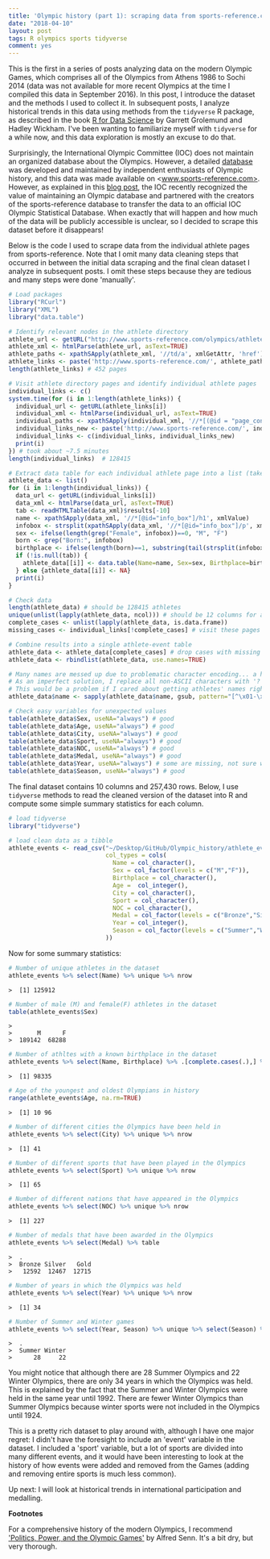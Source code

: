 ```yaml
---
title: 'Olympic history (part 1): scraping data from sports-reference.com'
date: "2018-04-10"
layout: post
tags: R olympics sports tidyverse
comment: yes
---
```




This is the first in a series of posts analyzing data on the modern Olympic Games, which comprises all of the Olympics from Athens 1986 to Sochi 2014 (data was not available for more recent Olympics at the time I compiled this data in September 2016). In this post, I introduce the dataset and the methods I used to collect it. In subsequent posts, I analyze historical trends in this data using methods from the `tidyverse` R package, as described in the book [R for Data Science](http://r4ds.had.co.nz/) by Garrett Grolemund and Hadley Wickham. I've been wanting to familiarize myself with `tidyverse` for a while now, and this data exploration is mostly an excuse to do that. 

Surprisingly, the International Olympic Committee (IOC) does not maintain an organized database about the Olympics. However, a detailed [database](http://www.olympedia.org/) was developed and maintained by independent enthusiasts of Olympic history, and this data was made available on <www.sports-reference.com>. However, as explained in this [blog post](http://olympstats.com/2016/08/21/the-olymadmen-and-olympstats-and-sports-reference/), the IOC recently recognized the value of maintaining an Olympic database and partnered with the creators of the sports-reference database to transfer the data to an official IOC Olympic Statistical Database. When exactly that will happen and how much of the data will be publicly accessible is unclear, so I decided to scrape this dataset before it disappears! 

Below is the code I used to scrape data from the individual athlete pages from sports-reference. Note that I omit many data cleaning steps that occurred in between the initial data scraping and the final clean dataset I analyze in subsequent posts. I omit these steps because they are tedious and many steps were done 'manually'. 


```r
# Load packages
library("RCurl")
library("XML")
library("data.table") 

# Identify relevant nodes in the athlete directory
athlete_url <- getURL("http://www.sports-reference.com/olympics/athletes/")
athlete_xml <- htmlParse(athlete_url, asText=TRUE)
athlete_paths <- xpathSApply(athlete_xml, '//td/a', xmlGetAttr, 'href')
athlete_links <- paste('http://www.sports-reference.com/', athlete_paths, sep="")
length(athlete_links) # 452 pages

# Visit athlete directory pages and identify individual athlete pages
individual_links <- c()
system.time(for (i in 1:length(athlete_links)) {
  individual_url <- getURL(athlete_links[i])
  individual_xml <- htmlParse(individual_url, asText=TRUE)
  individual_paths <- xpathSApply(individual_xml, '//*[(@id = "page_content")]//a', xmlGetAttr, 'href')
  individual_links_new <- paste('http://www.sports-reference.com/', individual_paths, sep="")
  individual_links <- c(individual_links, individual_links_new)
  print(i)
}) # took about ~7.5 minutes
length(individual_links)  # 128415

# Extract data table for each individual athlete page into a list (takes ~1 sec per athlete)
athlete_data <- list()
for (i in 1:length(individual_links)) {
  data_url <- getURL(individual_links[i])
  data_xml <- htmlParse(data_url, asText=TRUE)
  tab <- readHTMLTable(data_xml)$results[-10]
  name <- xpathSApply(data_xml, '//*[@id="info_box"]/h1', xmlValue)
  infobox <- strsplit(xpathSApply(data_xml, '//*[@id="info_box"]/p', xmlValue), '\n')[[1]]
  sex <- ifelse(length(grep("Female", infobox))==0, "M", "F")
  born <- grep("Born:", infobox)
  birthplace <- ifelse(length(born)==1, substring(tail(strsplit(infobox[born], ',')[[1]], 1), 2), NA)
  if (!is.null(tab)) {
    athlete_data[[i]] <- data.table(Name=name, Sex=sex, Birthplace=birthplace, tab)
  } else {athlete_data[[i]] <- NA}
  print(i)
}

# Check data
length(athlete_data) # should be 128415 athletes
unique(unlist(lapply(athlete_data, ncol))) # should be 12 columns for all athletes (NAs excluded)
complete_cases <- unlist(lapply(athlete_data, is.data.frame))
missing_cases <- individual_links[!complete_cases] # visit these pages to see what's up, fix data manually where needed 

# Combine results into a single athlete-event table
athlete_data <- athlete_data[complete_cases] # drop cases with missing data
athlete_data <- rbindlist(athlete_data, use.names=TRUE)

# Many names are messed up due to problematic character encoding... a huge headache
# As an imperfect solution, I replace all non-ASCII characters with '?'
# This would be a problem if I cared about getting athletes' names right, but luckily I don't 
athlete_data$name <- sapply(athlete_data$name, gsub, pattern="[^\x01-\x7f]", replacement="?")

# Check easy variables for unexpected values
table(athlete_data$Sex, useNA="always") # good
table(athlete_data$Age, useNA="always") # good
table(athlete_data$City, useNA="always") # good
table(athlete_data$Sport, useNA="always") # good
table(athlete_data$NOC, useNA="always") # good
table(athlete_data$Medal, useNA="always") # good
table(athlete_data$Year, useNA="always") # some are missing, not sure why... fix manually
table(athlete_data$Season, useNA="always") # good
```

The final dataset contains 10 columns and 257,430 rows. Below, I use `tidyverse` methods to read the cleaned version of the dataset into R and compute some simple summary statistics for each column.


```r
# load tidyverse
library("tidyverse")

# load clean data as a tibble
athlete_events <- read_csv("~/Desktop/GitHub/Olympic_history/athlete_events.csv",
                           col_types = cols(
                             Name = col_character(),
                             Sex = col_factor(levels = c("M","F")),
                             Birthplace = col_character(),
                             Age =  col_integer(),
                             City = col_character(),
                             Sport = col_character(),
                             NOC = col_character(),
                             Medal = col_factor(levels = c("Bronze","Silver","Gold")),
                             Year = col_integer(),
                             Season = col_factor(levels = c("Summer","Winter"))
                           ))
```

Now for some summary statistics: 


```r
# Number of unique athletes in the dataset
athlete_events %>% select(Name) %>% unique %>% nrow
```

```
>  [1] 125912
```


```r
# Number of male (M) and female(F) athletes in the dataset
table(athlete_events$Sex)
```

```
>  
>       M      F 
>  189142  68288
```


```r
# Number of athltes with a known birthplace in the dataset
athlete_events %>% select(Name, Birthplace) %>% .[complete.cases(.),] %>% unique %>% nrow
```

```
>  [1] 98335
```


```r
# Age of the youngest and oldest Olympians in history
range(athlete_events$Age, na.rm=TRUE)
```

```
>  [1] 10 96
```


```r
# Number of different cities the Olympics have been held in
athlete_events %>% select(City) %>% unique %>% nrow
```

```
>  [1] 41
```


```r
# Number of different sports that have been played in the Olympics
athlete_events %>% select(Sport) %>% unique %>% nrow
```

```
>  [1] 65
```


```r
# Number of different nations that have appeared in the Olympics
athlete_events %>% select(NOC) %>% unique %>% nrow
```

```
>  [1] 227
```


```r
# Number of medals that have been awarded in the Olympics
athlete_events %>% select(Medal) %>% table 
```

```
>  .
>  Bronze Silver   Gold 
>   12592  12467  12715
```


```r
# Number of years in which the Olympics was held
athlete_events %>% select(Year) %>% unique %>% nrow 
```

```
>  [1] 34
```

```r
# Number of Summer and Winter games
athlete_events %>% select(Year, Season) %>% unique %>% select(Season) %>% table
```

```
>  .
>  Summer Winter 
>      28     22
```

You might notice that although there are 28 Summer Olympics and 22 Winter Olympics, there are only 34 years in which the Olympics was held. This is explained by the fact that the Summer and Winter Olympics were held in the same year until 1992. There are fewer Winter Olympics than Summer Olympics because winter sports were not included in the Olympics until 1924.

This is a pretty rich dataset to play around with, although I have one major regret: I didn't have the foresight to include an 'event' variable in the dataset. I included a 'sport' variable, but a lot of sports are divided into many different events, and it would have been interesting to look at the history of how events were added and removed from the Games (adding and removing entire sports is much less common). 

Up next: I will look at historical trends in international participation and medalling. 

**Footnotes**

For a comprehensive history of the modern Olympics, I recommend ['Politics, Power, and the Olympic Games'](https://www.amazon.com/Power-Politics-Olympic-Games-Alfred/dp/0880119586/ref=sr_1_1?ie=UTF8&qid=1523105541&sr=8-1&keywords=politics+power+olympic+games) by Alfred Senn. It's a bit dry, but very thorough.

